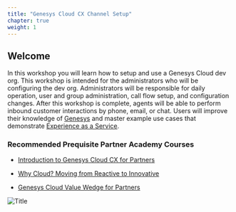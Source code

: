 ```yaml
---
title: "Genesys Cloud CX Channel Setup"
chapter: true
weight: 1
---
```


## Welcome

In this workshop you will learn how to setup and use a Genesys Cloud dev org. This workshop is intended for the administrators who will be configuring the dev org. Administrators will be responsible for daily operation, user and group administration, call flow setup, and configuration changes. After this workshop is complete, agents will be able to perform inbound customer interactions by phone, email, or chat.  Users will improve their knowledge of [Genesys](https://genesys.com) and master example use cases that demonstrate [Experience as a Service](https://www.genesys.com/experience-as-a-service).

### Recommended Prequisite Partner Academy Courses

- [Introduction to Genesys Cloud CX for Partners](https://learn.genesys.com/learn/course/16575/introduction-to-genesys-cloud-cx-for-partners?generated_by=515985&hash=fcdec55b4d8fdf2f8a2232b6f3eb96cc58e015d7)

- [Why Cloud? Moving from Reactive to Innovative](https://learn.genesys.com/learn/course/16795/why-cloud-moving-from-reactive-to-innovative?generated_by=515985&hash=e45debb36f28404dec0fb7b5e226e8b3e2ed6ddc7)

- [Genesys Cloud Value Wedge for Partners](https://learn.genesys.com/learn/course/611/genesys-cloud-value-wedge-for-partners?generated_by=515985&hash=181643a2d2d06a123bd19bddd0bbf01f9d3119b7)


![Title](/images/homepage.jpg)
